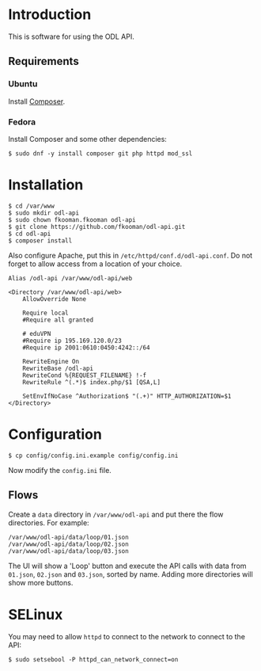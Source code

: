 # Introduction
This is software for using the ODL API.

## Requirements
### Ubuntu
Install [Composer](https://getcomposer.org).

### Fedora
Install Composer and some other dependencies:

    $ sudo dnf -y install composer git php httpd mod_ssl

# Installation

    $ cd /var/www
    $ sudo mkdir odl-api
    $ sudo chown fkooman.fkooman odl-api
	$ git clone https://github.com/fkooman/odl-api.git
	$ cd odl-api
	$ composer install

Also configure Apache, put this in `/etc/httpd/conf.d/odl-api.conf`. Do not 
forget to allow access from a location of your choice.

    Alias /odl-api /var/www/odl-api/web

    <Directory /var/www/odl-api/web>
        AllowOverride None

        Require local
        #Require all granted

        # eduVPN
        #Require ip 195.169.120.0/23
        #Require ip 2001:0610:0450:4242::/64

        RewriteEngine On
        RewriteBase /odl-api
        RewriteCond %{REQUEST_FILENAME} !-f
        RewriteRule ^(.*)$ index.php/$1 [QSA,L]

        SetEnvIfNoCase ^Authorization$ "(.+)" HTTP_AUTHORIZATION=$1
    </Directory>

# Configuration

    $ cp config/config.ini.example config/config.ini

Now modify the `config.ini` file.

## Flows
Create a `data` directory in `/var/www/odl-api` and put there the flow 
directories. For example:

    /var/www/odl-api/data/loop/01.json
    /var/www/odl-api/data/loop/02.json
    /var/www/odl-api/data/loop/03.json

The UI will show a 'Loop' button and execute the API calls with data from 
`01.json`, `02.json` and `03.json`, sorted by name. Adding more directories
will show more buttons.

# SELinux
You may need to allow `httpd` to connect to the network to connect to the 
API:

    $ sudo setsebool -P httpd_can_network_connect=on
